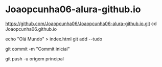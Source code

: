 # Joaopcunha06-alura-github.io
https://github.com/Joaopcunha06/Joaopcunha06-alura-github.io.git
cd Joaopcunha06.github.io

 echo "Olá Mundo" > index.html
git add --tudo

 git commit -m "Commit inicial"

 git push -u origem principal
